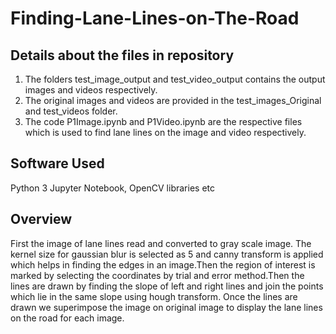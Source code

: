# Finding-Lane-Lines-on-The-Road

Details about the files in repository
----------------------------------------
1. The folders test_image_output and test_video_output contains the output images and videos respectively.
2. The original images and videos are provided in the test_images_Original and test_videos folder.
3. The code P1Image.ipynb and P1Video.ipynb are the respective files which is used to find lane lines on the image and video respectively.

Software Used
--------------
Python 3
Jupyter Notebook, OpenCV libraries etc

Overview
--------
First the image of lane lines read and converted to gray scale image. 
The kernel size for gaussian blur is selected as 5 and canny transform is applied which helps in finding the edges in an image.Then the region of interest is marked by selecting the coordinates by trial and error method.Then the lines are drawn by finding the slope of left and right lines and join the points which lie in the same slope using hough transform. Once the lines are drawn we superimpose the image on original image to display the lane lines on the road for each image.





